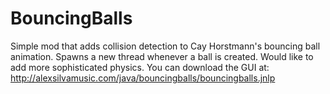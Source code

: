 BouncingBalls
=============

Simple mod that adds collision detection to Cay Horstmann's bouncing ball animation. Spawns a new thread whenever a ball is created. Would like to add more sophisticated physics. You can download the GUI at: http://alexsilvamusic.com/java/bouncingballs/bouncingballs.jnlp
 
